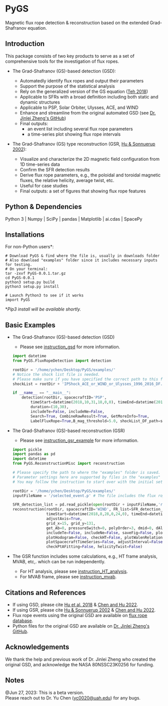 # PyGS
Magnetic flux rope detection &amp; reconstruction based on the extended Grad-Shafranov equation.

## Introduction
This package consists of two key products to serve as a set of comprehensive tools for the investigation of flux ropes.
- The Grad-Shafranov (GS)-based detection (GSD):
  - Automatedly identify flux ropes and output their parameters
  - Support the purpose of the statistical analysis
  - Rely on the generalized version of the GS equation ([Teh 2018](https://earth-planets-space.springeropen.com/articles/10.1186/s40623-018-0802-z))
  - Applicable to SFRs with a broad definition including both static and dynamic structures
  - Applicable to PSP, Solar Orbiter, Ulysses, ACE, and WIND
  - Enhance and streamline from the original automated GSD (see [Dr. Jinlei Zheng's GitHub](https://github.com/AlexJinlei/Magnetic_Flux_Rope_Detection))
  - Final outputs:
    - an event list including several flux rope parameters
    - a time-series plot showing flux rope intervals

- The Grad-Shafranov (GS) type reconstruction (GSR, [Hu & Sonnuerup 2002](https://agupubs.onlinelibrary.wiley.com/doi/full/10.1029/2001JA000293)):
  - Visualize and characterize the 2D magnetic field configuration from 1D time-series data
  - Confirm the SFR detection results
  - Derive flux rope parameters, e.g., the poloidal and toroidal magnetic fluxes, the relative helicity, average twist, etc.
  - Useful for case studies
  - Final outputs: a set of figures that showing flux rope features

## Python & Dependencies
Python 3 | Numpy | SciPy | pandas | Matplotlib | ai.cdas | SpacePy

## Installations
For non-Python users*:
```shell
# Download PyGS & find where the file is, usually in downloads folder
# Also download "examples" folder since it includes necessary inputs for testing.
# On your terminal:
tar -zxvf PyGS-0.0.1.tar.gz
cd PyGS-0.0.1
python3 setup.py build
python3 setup.py install

# Launch Python3 to see if it works
import PyGS
```
**Pip3 install will be available shortly.*

## Basic Examples
- The Grad-Shafranov (GS)-based detection (GSD)
  - Please see [instruction_gsd](https://github.com/PyGSDR/PyGS/blob/main/documentation/instruction_gsd.md) for more information.
  ```python
  import datetime
  from PyGS.FluxRopeDetection import detection
  
  rootDir = '/home/ychen/Desktop/PyGS/examples/'
  # Notice the shock list file is needed.
  # Please make sure if you have specified the correct path to this file.
  shockList = rootDir + 'IPShock_ACE_or_WIND_or_Ulysses_1996_2016_DF.p' 

  if __name__ == "__main__":
      detection(rootDir, spacecraftID='PSP',
          timeStart=datetime(2018,10,31,18,0,0), timeEnd=datetime(2018,10,31,20,0,0),
          duration=(10,30),
          includeTe=False, includeNe=False,
          Search=True, CombineRawResult=True, GetMoreInfo=True,
          LabelFluxRope=True,B_mag_threshold=5.0, shockList_DF_path=shockList, allowIntvOverlap=False)
  ```
- The Grad-Shafranov (GS)-based reconstruction (GSR)
  - Please see [instruction_gsr_example](https://github.com/PyGSDR/PyGS/blob/main/documentation/instruction_gsr_examples.md) for more information.
  ```python
  import pickle
  import pandas as pd
  import datetime
  from PyGS.ReconstructionMisc import reconstruction

  # Please specify the path to where the "examples" folder is saved.
  # Parameter settings here are supported by files in the "examples" folder.
  # You may follow the instruction to start over with the initial settings.

  rootDir = '/home/ychen/Desktop/PyGS/examples/'
  inputFileName = '/selected_event.p' # The file includes the flux rope parameters
  
  SFR_detection_list = pd.read_pickle(open(rootDir + inputFileName,'rb'))
  reconstruction(rootDir, spacecraftID='WIND', FR_list=SFR_detection_list, eventNo=1,
                 timeStart=datetime(2018,8,28,0,24,0), timeEnd=datetime(2018,8,28,0,32,0), 
                 adjustAxis=True, 
                 grid_x=15, grid_y=131, 
                 get_Ab=0, pressureSwitch=0, polyOrder=3, dmid=0, dAl0=0.0, dAr0=0.0,
                 includeTe=False, includeNe=False, saveFig=False, plotJz=False, 
                 plotHodogram=False, checkHT=False, plotWalenRelation=False, 
                 plotSpacecraftTimeSeries=False, adjustInterval=False, 
                 checkPtAFitting=False, helicityTwist=False)

  ```

- The GSR function includes some calculations, e.g., HT frame analysis, MVAB, etc,. which can be run independently.
  - For HT analysis, please see [instruction_HT_analysis](https://github.com/PyGSDR/PyGS/blob/main/documentation/instruction_HT_analysis.md).
  - For MVAB frame, please see [instruction_mvab](https://github.com/PyGSDR/PyGS/blob/main/documentation/instruction_mvab.md).

## Citations and References
- If using GSD, please cite [Hu et al. 2018](https://doi.org/10.3847/1538-4365/aae57d) & [Chen and Hu 2022](https://doi.org/10.3847/1538-4357/ac3487).    
- If using GSR, please cite [Hu & Sonnuerup 2002](https://agupubs.onlinelibrary.wiley.com/doi/full/10.1029/2001JA000293) & [Chen and Hu 2022](https://doi.org/10.3847/1538-4357/ac3487).
- Flux rope events using the original GSD are available on [flux rope database](http://www.fluxrope.info).
- Python files for the original GSD are available on [Dr. Jinlei Zheng's GitHub](https://github.com/AlexJinlei/Magnetic_Flux_Rope_Detection).

## Acknowledgements
We thank the help and previous work of Dr. Jinlei Zheng who created the original GSD, and acknowledge the NASA 80NSSC23K0256 for funding.

## Notes
@Jun 27, 2023: 
This is a beta version.     
Please reach out to Dr. Yu Chen (yc0020@uah.edu) for any bugs.

